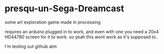 # presqu-un-Sega-Dreamcast
some art exploration game made in processing

requires an arduino plugged in to work, and even with one you need a 20x4 HD44780 screen for it to work.
so yeah this wont work as it's supposed to.

I'm testing out github atm
